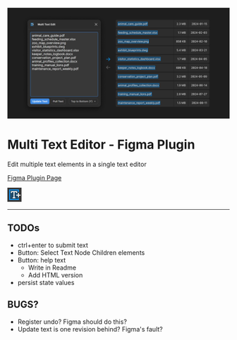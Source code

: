 ![Cover Art](./assets/CoverArt.png)

# Multi Text Editor - Figma Plugin
Edit multiple text elements in a single text editor

[Figma Plugin Page](https://www.figma.com/community/plugin/0000)

![Icon](./assets/Icon.svg)

---

## TODOs
- ctrl+enter to submit text
- Button: Select Text Node Children elements
- Button: help text
  - Write in Readme
  - Add HTML version
- persist state values

## BUGS?
- Register undo? Figma should do this?
- Update text is one revision behind? Figma's fault?
